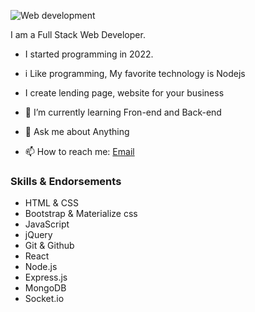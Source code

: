 ![Web development](https://www.codingem.com/wp-content/uploads/2021/10/juanjo-jaramillo-mZnx9429i94-unsplash-scaled.jpg)

I am a Full Stack Web Developer. 
- I started programming in 2022.
- i Like programming, My favorite technology is Nodejs
- I create lending page, website for your business

- 🌱 I’m currently learning Fron-end and Back-end
- 💬 Ask me about Anything
- 📫 How to reach me: <a href="mailto:changeitgo3@gmail.com">Email</a>

### Skills & Endorsements

<ul>
  <li>HTML & CSS</li>
  <li>Bootstrap & Materialize css</li>
  <li>JavaScript</li>
  <li>jQuery</li>
  <li>Git & Github</li>
  <li>React</li>
  <li>Node.js</li>
  <li>Express.js</li>
  <li>MongoDB</li>
  <li>Socket.io</li>
</ul>
